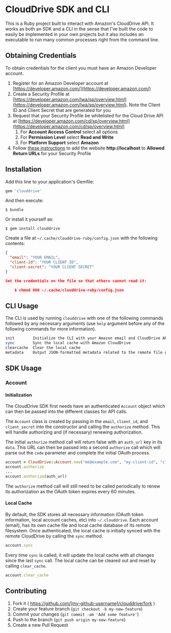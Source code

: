 # CloudDrive SDK and CLI

This is a Ruby project built to interact with Amazon's CloudDrive API. It works as both an SDK and a CLI in the sense that I've built the code to easily be implemented in your own projects but it also includes an executable to run many common processes right from the command line.

## Obtaining Credentials

To obtain credentials for the client you must have an Amazon Developer account.

1. Register for an Amazon Developer account at [https://developer.amazon.com/](https://developer.amazon.com/)
2. Create a Security Profile at
   [https://developer.amazon.com/lwa/sp/overview.html](https://developer.amazon.com/lwa/sp/overview.html). Note the
   Client ID and Client Secret that are generated for you
2. Request that your Security Profile be whitelisted for the Cloud Drive API at
   [https://developer.amazon.com/cd/sp/overview.html](https://developer.amazon.com/cd/sp/overview.html)
   1. For **Account Access Control** select all options
   2. For **Permission Level** select **Read and Write**
   3. For **Platform Support** select **Amazon**
3. Follow [these
   instructions](https://developer.amazon.com/public/apis/engage/login-with-amazon/docs/adding_website.html) to add the
   website **http://localhost** to **Allowed Return URLs** for your Security Profile

## Installation

Add this line to your application's Gemfile:

```ruby
gem 'clouddrive'
```

And then execute:

    $ bundle

Or install it yourself as:

    $ gem install clouddrive

Create a file at `~/.cache/clouddrive-ruby/config.json` with the following contents:
```json
{
  "email": "YOUR EMAIL",
  "client-id": "YOUR CLIENT ID",
  "client-secret": "YOUR CLIENT SECRET"
}

Set the credentials on the file so that others cannot read it:

    $ chmod 600 ~/.cache/clouddrive-ruby/config.json

```

## CLI Usage

The CLI is used by running `clouddrive` with one of the following commands followed by any necessary arguments (use `help` argument before any of the following commands for more information).

```bash
init        Initialize the CLI with your Amazon email and CloudDrive API credentials
sync        Sync the local cache with Amazon CloudDrive
clearcache  Clear the local cache
metadata    Output JSON-formatted metadata related to the remote file give its remote path
```

## SDK Usage

### Account

#### Initialization

The CloudDrive SDK first needs have an authenticated `Account` object which can then be passed into the different classes for API calls.

The `Account` class is created by passing in the `email`, `client_id`, and `client_secret` into the constructor and calling the `authorize` method. This will handle authorizing and (if necessary) renewing authorization.

The initial `authorize` method call will return false with an `auth_url` key in its `data`. This URL can then be passed into a second `authorize` call which will parse out the `code` parameter and complete the initial OAuth process.

```ruby
account = CloudDrive::Account.new("me@example.com", "my-client-id", "clientsecret")
account.authorize
...
account.authorize(auth_url)
```

The `authorize` method call will still need to be called periodically to renew its authorization as the OAuth token expires every 60 minutes.

####  Local Cache

By default, the SDK stores all necessary information (OAuth token information, local account caches, etc) into `~/.clouddrive`. Each account (email), has its own cache file and local cache database of its remote filesystem. Once authenticated, the local cache is initially synced with the remote CloudDrive by calling the `sync` method.

```ruby
account.sync
```

Every time `sync` is called, it will update the local cache with all changes since the last `sync` call. The local cache can be cleared out and reset by calling `clear_cache`.

```ruby
account.clear_cache
```

## Contributing

1. Fork it ( https://github.com/[my-github-username]/clouddrive/fork )
2. Create your feature branch (`git checkout -b my-new-feature`)
3. Commit your changes (`git commit -am 'Add some feature'`)
4. Push to the branch (`git push origin my-new-feature`)
5. Create a new Pull Request
